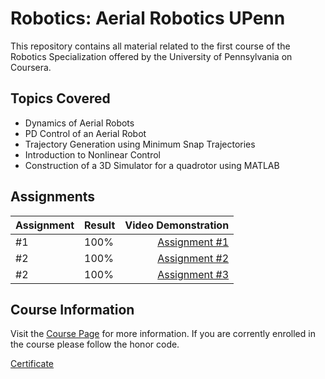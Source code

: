 # Robotics: Aerial Robotics UPenn
This repository contains all material related to the first course of the Robotics Specialization offered by the University of Pennsylvania on Coursera.

## Topics Covered
* Dynamics of Aerial Robots
* PD Control of an Aerial Robot
* Trajectory Generation using Minimum Snap Trajectories
* Introduction to Nonlinear Control
* Construction of a 3D Simulator for a quadrotor using MATLAB

## Assignments
|            Assignment    |    Result    |                 Video Demonstration                       |
|--------------------------|:-------------|----------------------------------------------------------:|
|  #1                      |      100%    |     [Assignment #1](https://youtu.be/sDy55eTPc4w)         |
|  #2                      |      100%    |     [Assignment #2](https://youtu.be/CD03d4suD8A)         |
|  #2                      |      100%    |     [Assignment #3](https://youtu.be/-aShcUIidIQ)         |

## Course Information
Visit the [Course Page](https://www.coursera.org/learn/robotics-flight/home/info) for more information.
If you are corrently enrolled in the course please follow the honor code.

[Certificate](https://coursera.org/share/2137575e52b12c61bc13c497a979ebcf)
